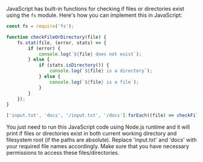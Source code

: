 JavaScript has built-in functions for checking if files or directories exist using the `fs` module. Here's how you can implement this in JavaScript:

```javascript
const fs = require('fs');

function checkFileOrDirectory(file) {
    fs.stat(file, (error, stats) => {
        if (error) {
            console.log(`${file} does not exist`);
        } else {
            if (stats.isDirectory()) {
                console.log(`${file} is a directory`);
            } else {
                console.log(`${file} is a file`);
            }
        }
    });
}

['input.txt', 'docs', '/input.txt', '/docs'].forEach((file) => checkFileOrDirectory(file));
```
You just need to run this JavaScript code using Node.js runtime and it will print if files or directories exist in both current working directory and filesystem root (if the paths are absolute). Replace 'input.txt' and 'docs' with your required file names accordingly. Make sure that you have necessary permissions to access these files/directories.

